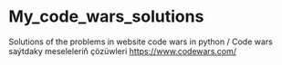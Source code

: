 # My_code_wars_solutions
Solutions of the problems in website code wars in python / Code wars saýtdaky meseleleriň çözüwleri 
https://www.codewars.com/
